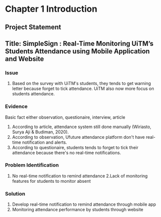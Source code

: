 # Chapter 1 Introduction
## Project Statement
## Title: SimpleSign : Real-Time Monitoring UiTM’s Students Attendance using Mobile Application and Website
### Issue

1. Based on the survey with UiTM's students, they tends to get warning letter because forget to tick attendance. UiTM also now more focus on students attendance.

### Evidence
Basic fact either observation, questionaire, interview, article

1. According to article, attendance system still done manually (Wiriasto, Surya Aji & Budiman, 2020).
2. According to observation, Ufuture attendance platform don't have real-time notification and alerts.
3. According to questionaire, students tends to forget to tick their attendance because there's no real-time notifications.

### Problem Identification
1. No real-time notification to remind attendance
2.Lack of monitoring features for students  to monitor absent

### Solution
1. Develop real-time notification to remind attendance through mobile app
2. Monitoring attendance performance by students through website
  
